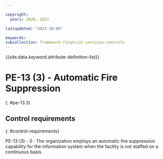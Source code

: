 ```yaml
---

copyright:
  years: 2020, 2022

lastupdated: "2022-10-06"

keywords: 
subcollection: framework-financial-services-controls
---
```


{{site.data.keyword.attribute-definition-list}}

               
# PE-13 (3) - Automatic Fire Suppression
{: #pe-13.3}

## Control requirements
{: #control-requirements}

PE-13 (3) - 0
    : The organization employs an automatic fire suppression capability for the information system when the facility is not staffed on a continuous basis.





